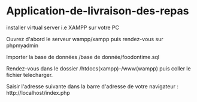 # Application-de-livraison-des-repas

installer virtual server i.e XAMPP sur votre PC

Ouvrez d'abord le serveur wampp/xampp puis rendez-vous sur phpmyadmin

Importer la base de données /base de donnée/foodontime.sql

Rendez-vous dans le dossier /htdocs(xampp)-/www(wampp) puis coller le fichier telecharger.

Saisir l'adresse suivante dans la barre d'adresse de votre navigateur : http://localhost/index.php
